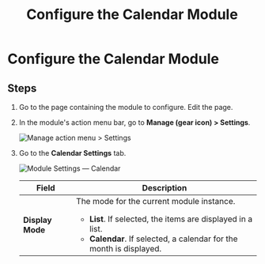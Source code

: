 ﻿---
uid: config-module-calendar
topic: config-module-calendar
locale: en
title: Configure the Calendar Module
dnneditions: 
dnnversion: 09.02.00
parent-topic: module-blogs
related-topics: configure-module-on-page-pb-all
---

# Configure the Calendar Module

## Steps

1.  Go to the page containing the module to configure. Edit the page.
2.  In the module's action menu bar, go to **Manage (gear icon) \> Settings**.
    
      
    
    ![Manage action menu > Settings](/images/scr-actionmenu-manage-settings.png)
    
      
    
3.  Go to the **Calendar Settings** tab.
    
      
    
    ![Module Settings — Calendar](/images/scr-modulesettings-Calendar.png)
    
      
    
    |**Field**|**Description**|
    |---|---|
    |**Display Mode**|The mode for the current module instance.<ul><li>**List**. If selected, the items are displayed in a list.</li><li>**Calendar**. If selected, a calendar for the month is displayed.</li></ul>|
